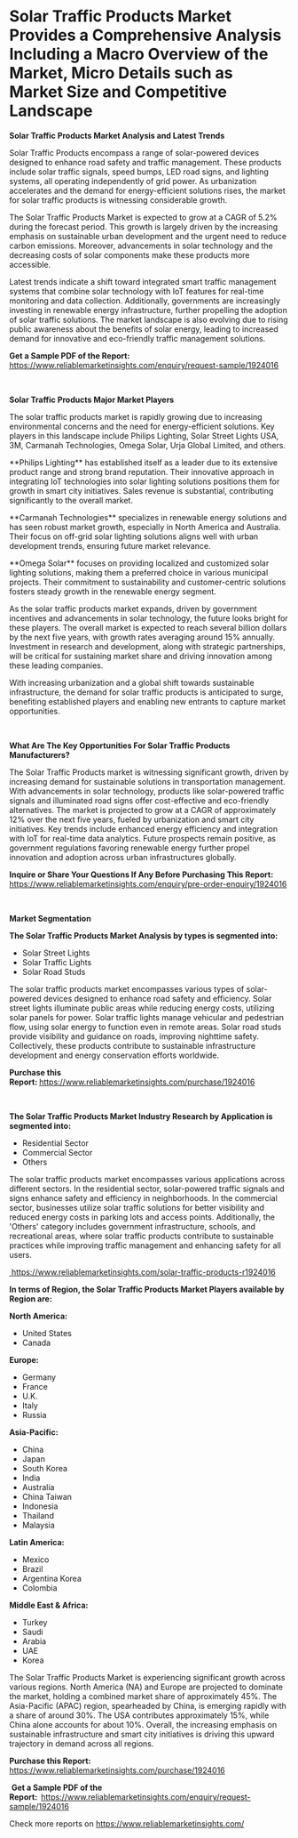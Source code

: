 <p><h1>Solar Traffic Products Market Provides a Comprehensive Analysis Including a Macro Overview of the Market, Micro Details such as Market Size and Competitive Landscape</h1></p><p><strong>Solar Traffic Products Market Analysis and Latest Trends</strong></p>
<p><p>Solar Traffic Products encompass a range of solar-powered devices designed to enhance road safety and traffic management. These products include solar traffic signals, speed bumps, LED road signs, and lighting systems, all operating independently of grid power. As urbanization accelerates and the demand for energy-efficient solutions rises, the market for solar traffic products is witnessing considerable growth.</p><p>The Solar Traffic Products Market is expected to grow at a CAGR of 5.2% during the forecast period. This growth is largely driven by the increasing emphasis on sustainable urban development and the urgent need to reduce carbon emissions. Moreover, advancements in solar technology and the decreasing costs of solar components make these products more accessible. </p><p>Latest trends indicate a shift toward integrated smart traffic management systems that combine solar technology with IoT features for real-time monitoring and data collection. Additionally, governments are increasingly investing in renewable energy infrastructure, further propelling the adoption of solar traffic solutions. The market landscape is also evolving due to rising public awareness about the benefits of solar energy, leading to increased demand for innovative and eco-friendly traffic management solutions.</p></p>
<p><strong>Get a Sample PDF of the Report:&nbsp;</strong> <a href="https://www.reliablemarketinsights.com/enquiry/request-sample/1924016?utm_campaign=2133&utm_medium=2&utm_source=Github&utm_content=ia&utm_term=28032025&utm_id=solar-traffic-products">https://www.reliablemarketinsights.com/enquiry/request-sample/1924016</a></p>
<p>&nbsp;</p>
<p><strong>Solar Traffic Products Major Market Players</strong></p>
<p><p>The solar traffic products market is rapidly growing due to increasing environmental concerns and the need for energy-efficient solutions. Key players in this landscape include Philips Lighting, Solar Street Lights USA, 3M, Carmanah Technologies, Omega Solar, Urja Global Limited, and others.</p><p>**Philips Lighting** has established itself as a leader due to its extensive product range and strong brand reputation. Their innovative approach in integrating IoT technologies into solar lighting solutions positions them for growth in smart city initiatives. Sales revenue is substantial, contributing significantly to the overall market.</p><p>**Carmanah Technologies** specializes in renewable energy solutions and has seen robust market growth, especially in North America and Australia. Their focus on off-grid solar lighting solutions aligns well with urban development trends, ensuring future market relevance.</p><p>**Omega Solar** focuses on providing localized and customized solar lighting solutions, making them a preferred choice in various municipal projects. Their commitment to sustainability and customer-centric solutions fosters steady growth in the renewable energy segment.</p><p>As the solar traffic products market expands, driven by government incentives and advancements in solar technology, the future looks bright for these players. The overall market is expected to reach several billion dollars by the next five years, with growth rates averaging around 15% annually. Investment in research and development, along with strategic partnerships, will be critical for sustaining market share and driving innovation among these leading companies. </p><p>With increasing urbanization and a global shift towards sustainable infrastructure, the demand for solar traffic products is anticipated to surge, benefiting established players and enabling new entrants to capture market opportunities.</p></p>
<p>&nbsp;</p>
<p><strong>What Are The Key Opportunities For Solar Traffic Products Manufacturers?</strong></p>
<p><p>The Solar Traffic Products market is witnessing significant growth, driven by increasing demand for sustainable solutions in transportation management. With advancements in solar technology, products like solar-powered traffic signals and illuminated road signs offer cost-effective and eco-friendly alternatives. The market is projected to grow at a CAGR of approximately 12% over the next five years, fueled by urbanization and smart city initiatives. Key trends include enhanced energy efficiency and integration with IoT for real-time data analytics. Future prospects remain positive, as government regulations favoring renewable energy further propel innovation and adoption across urban infrastructures globally.</p></p>
<p><strong>Inquire or Share Your Questions If Any Before Purchasing This Report:</strong> <a href="https://www.reliablemarketinsights.com/enquiry/pre-order-enquiry/1924016?utm_campaign=2133&utm_medium=2&utm_source=Github&utm_content=ia&utm_term=28032025&utm_id=solar-traffic-products">https://www.reliablemarketinsights.com/enquiry/pre-order-enquiry/1924016</a></p>
<p>&nbsp;</p>
<p><strong>Market Segmentation</strong></p>
<p><strong>The Solar Traffic Products Market Analysis by types is segmented into:</strong></p>
<p><ul><li>Solar Street Lights</li><li>Solar Traffic Lights</li><li>Solar Road Studs</li></ul></p>
<p><p>The solar traffic products market encompasses various types of solar-powered devices designed to enhance road safety and efficiency. Solar street lights illuminate public areas while reducing energy costs, utilizing solar panels for power. Solar traffic lights manage vehicular and pedestrian flow, using solar energy to function even in remote areas. Solar road studs provide visibility and guidance on roads, improving nighttime safety. Collectively, these products contribute to sustainable infrastructure development and energy conservation efforts worldwide.</p></p>
<p><strong>Purchase this Report:&nbsp;</strong><a href="https://www.reliablemarketinsights.com/purchase/1924016?utm_campaign=2133&utm_medium=2&utm_source=Github&utm_content=ia&utm_term=28032025&utm_id=solar-traffic-products">https://www.reliablemarketinsights.com/purchase/1924016</a></p>
<p>&nbsp;</p>
<p><strong>The Solar Traffic Products Market Industry Research by Application is segmented into:</strong></p>
<p><ul><li>Residential Sector</li><li>Commercial Sector</li><li>Others</li></ul></p>
<p><p>The solar traffic products market encompasses various applications across different sectors. In the residential sector, solar-powered traffic signals and signs enhance safety and efficiency in neighborhoods. In the commercial sector, businesses utilize solar traffic solutions for better visibility and reduced energy costs in parking lots and access points. Additionally, the 'Others' category includes government infrastructure, schools, and recreational areas, where solar traffic products contribute to sustainable practices while improving traffic management and enhancing safety for all users.</p></p>
<p><a href="https://www.reliablemarketinsights.com/solar-traffic-products-r1924016?utm_campaign=2133&utm_medium=2&utm_source=Github&utm_content=ia&utm_term=28032025&utm_id=solar-traffic-products">&nbsp;https://www.reliablemarketinsights.com/solar-traffic-products-r1924016</a></p>
<p><strong>In terms of Region, the Solar Traffic Products Market Players available by Region are:</strong></p>
<p>
    <p> <strong> North America: </strong>
        <ul>
            <li>United States</li>
            <li>Canada</li>
        </ul>
        </p> 
    <p> <strong> Europe: </strong>
        <ul>
            <li>Germany</li>
            <li>France</li>
            <li>U.K.</li>
            <li>Italy</li>
            <li>Russia</li>
        </ul>
        </p> 
    <p> <strong> Asia-Pacific: </strong>
        <ul>
            <li>China</li>
            <li>Japan</li>
            <li>South Korea</li>
            <li>India</li>
            <li>Australia</li>
            <li>China Taiwan</li>
            <li>Indonesia</li>
            <li>Thailand</li>
            <li>Malaysia</li>
        </ul>
        </p> 
    <p> <strong> Latin America: </strong>
        <ul>
            <li>Mexico</li>
            <li>Brazil</li>
            <li>Argentina Korea</li>
            <li>Colombia</li>
        </ul>
        </p> 
    <p> <strong> Middle East & Africa: </strong>
        <ul>
            <li>Turkey</li>
            <li>Saudi</li>
            <li>Arabia</li>
            <li>UAE</li>
            <li>Korea</li>
        </ul>
    </p>
    </p>
<p><p>The Solar Traffic Products Market is experiencing significant growth across various regions. North America (NA) and Europe are projected to dominate the market, holding a combined market share of approximately 45%. The Asia-Pacific (APAC) region, spearheaded by China, is emerging rapidly with a share of around 30%. The USA contributes approximately 15%, while China alone accounts for about 10%. Overall, the increasing emphasis on sustainable infrastructure and smart city initiatives is driving this upward trajectory in demand across all regions.</p></p>
<p><strong>Purchase this Report: </strong><a href="https://www.reliablemarketinsights.com/purchase/1924016?utm_campaign=2133&utm_medium=2&utm_source=Github&utm_content=ia&utm_term=28032025&utm_id=solar-traffic-products">https://www.reliablemarketinsights.com/purchase/1924016</a></p>
<p>&nbsp;<strong>Get a Sample PDF of the Report:&nbsp;&nbsp;</strong><a href="https://www.reliablemarketinsights.com/enquiry/request-sample/1924016?utm_campaign=2133&utm_medium=2&utm_source=Github&utm_content=ia&utm_term=28032025&utm_id=solar-traffic-products">https://www.reliablemarketinsights.com/enquiry/request-sample/1924016</a></p>
<p><strong></strong></p>
<p>Check more reports on <a href="https://www.reliablemarketinsights.com/?utm_campaign=2133&utm_medium=2&utm_source=Github&utm_content=ia&utm_term=28032025&utm_id=solar-traffic-products">https://www.reliablemarketinsights.com/</a></p>